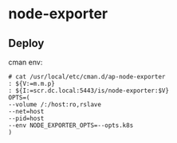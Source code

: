 node-exporter
=============

Deploy
------
cman env:

    # cat /usr/local/etc/cman.d/ap-node-exporter
    : ${V:=m.m.p}
    : ${I:=scr.dc.local:5443/is/node-exporter:$V}
    OPTS=(
    --volume /:/host:ro,rslave
    --net=host
    --pid=host
    --env NODE_EXPORTER_OPTS=--opts.k8s
    )
